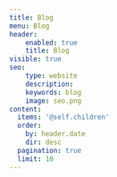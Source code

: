 ```yaml
---
title: Blog
menu: Blog
header:
    enabled: true
    title: Blog
visible: true
seo:
    type: website
    description:
    keywords: blog
    image: seo.png
content:
  items: '@self.children'
  order:
    by: header.date
    dir: desc
  pagination: true
  limit: 10
---
```

